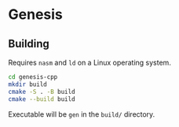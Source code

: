 # Genesis

## Building

Requires `nasm` and `ld` on a Linux operating system.

```bash
cd genesis-cpp
mkdir build
cmake -S . -B build
cmake --build build
```

Executable will be `gen` in the `build/` directory.

